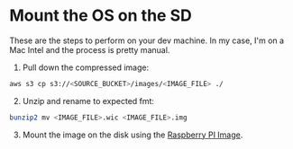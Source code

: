 # Mount the OS on the SD

These are the steps to perform on your dev machine.  In my case, I'm on a Mac Intel and the process is pretty manual.

1. Pull down the compressed image:

```bash
aws s3 cp s3://<SOURCE_BUCKET>/images/<IMAGE_FILE> ./
```

2. Unzip and rename to expected fmt:

```bash
bunzip2 mv <IMAGE_FILE>.wic <IMAGE_FILE>.img
```

3. Mount the image on the disk using the [Raspberry PI Image]( https://www.raspberrypi.com/software/).